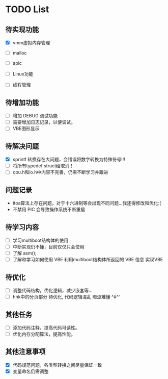 # TODO List

## 待实现功能
- [X] vmm虚拟内存管理
- [ ] malloc
- [ ] apic
- [ ] Linux功能
- [ ] 线程管理


## 待增加功能
- [ ] 增加 DEBUG 调试功能
- [ ] 需要增加日志记录，以便调试。
- [ ] VBE图形显示

## 待解决问题
- [X] sprintf 转换存在大问题，会错误将数字转换为特殊符号!!!
- [ ] 将所有typedef struct给取消！
- [ ] cpu.h和io.h中内容不完善，仍需不断学习并跟进

## 问题记录
  * itoa算法上存在问题，对于十六进制等会出现不同问题...我还得修改和优化:(
  * 不禁用 PIC 会导致操作系统不断重启

## 待学习内容
- [ ] 学习multiboot结构体的使用
- [ ] 中断实现仍不懂，目前仅仅只会使用
- [ ] 了解 asm();
- [ ] 了解和学习如何使用 VBE 利用multiboot结构体所返回的 VBE 信息 实现VBE

## 待优化
- [ ] 调整代码结构，优化逻辑，减少嵌套等...
- [ ] hhk中的分页部分 待优化, 代码逻辑混乱 晦涩难懂 ^#^'

## 其他任务
- [ ] 添加代码注释，提高代码可读性。
- [ ] 优化内存分配算法，提高性能。

## 其他注意事项
- [X] 代码规范问题，各类型转换之间尽量保证一致
- [X] 变量命名仍需调整